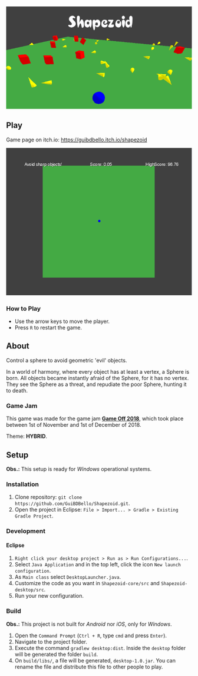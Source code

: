 <p align="center">
  <img src="screenshots/shapezoid_cover_title.png">
</p>

## Play

Game page on itch.io: https://guibdbello.itch.io/shapezoid

<p align="center">
  <img src="screenshots/shapezoid.gif">
</p>

### How to Play

- Use the arrow keys to move the player.
- Press `R` to restart the game.

## About

Control a sphere to avoid geometric 'evil' objects.

In a world of harmony, where every object has at least a vertex, a Sphere is born. All objects became instantly afraid of the Sphere, for it has no vertex. They see the Sphere as a threat, and repudiate the poor Sphere, hunting it to death.

### Game Jam

This game was made for the game jam [**Game Off 2018**](https://itch.io/jam/game-off-2018), which took place between 1st of November and 1st of December of 2018.

Theme: **HYBRID**.

## Setup

**Obs.:** This setup is ready for *Windows* operational systems.

### Installation

1. Clone repository: `git clone https://github.com/GuiBDBello/Shapezoid.git`.
2. Open the project in Eclipse: `File > Import... > Gradle > Existing Gradle Project`.

### Development

#### Eclipse

1. `Right click your desktop project > Run as > Run Configurations...`.
2. Select `Java Application` and in the top left, click the icon `New launch configuration`.
3. As `Main class` select `DesktopLauncher.java`.
4. Customize the code as you want in `Shapezoid-core/src` and `Shapezoid-desktop/src`.
5. Run your new configuration.

### Build

**Obs.:** This project is not built for *Android* nor *iOS*, only for *Windows*.

1. Open the `Command Prompt` (`Ctrl + R`, type `cmd` and press `Enter`).
2. Navigate to the project folder.
3. Execute the command `gradlew desktop:dist`. Inside the `desktop` folder will be generated the folder `build`.
4. On `build/libs/`, a file will be generated, `desktop-1.0.jar`. You can rename the file and distribute this file to other people to play.
